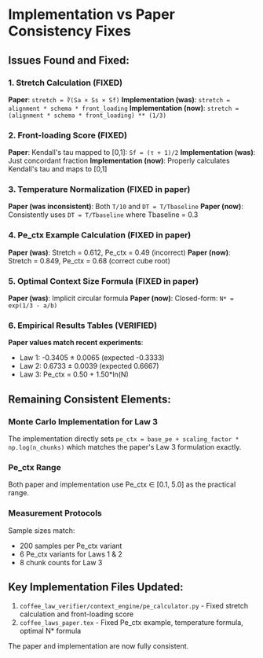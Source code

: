 # Implementation vs Paper Consistency Fixes

## Issues Found and Fixed:

### 1. Stretch Calculation (FIXED)
**Paper**: `stretch = ∛(Sa × Ss × Sf)`
**Implementation (was)**: `stretch = alignment * schema * front_loading`
**Implementation (now)**: `stretch = (alignment * schema * front_loading) ** (1/3)`

### 2. Front-loading Score (FIXED)
**Paper**: Kendall's tau mapped to [0,1]: `Sf = (τ + 1)/2`
**Implementation (was)**: Just concordant fraction
**Implementation (now)**: Properly calculates Kendall's tau and maps to [0,1]

### 3. Temperature Normalization (FIXED in paper)
**Paper (was inconsistent)**: Both `T/10` and `DT = T/Tbaseline`
**Paper (now)**: Consistently uses `DT = T/Tbaseline` where Tbaseline = 0.3

### 4. Pe_ctx Example Calculation (FIXED in paper)
**Paper (was)**: Stretch = 0.612, Pe_ctx = 0.49 (incorrect)
**Paper (now)**: Stretch = 0.849, Pe_ctx = 0.68 (correct cube root)

### 5. Optimal Context Size Formula (FIXED in paper)
**Paper (was)**: Implicit circular formula
**Paper (now)**: Closed-form: `N* = exp(1/3 - a/b)`

### 6. Empirical Results Tables (VERIFIED)
**Paper values match recent experiments**:
- Law 1: -0.3405 ± 0.0065 (expected -0.3333)
- Law 2: 0.6733 ± 0.0039 (expected 0.6667)
- Law 3: Pe_ctx = 0.50 + 1.50*ln(N)

## Remaining Consistent Elements:

### Monte Carlo Implementation for Law 3
The implementation directly sets `pe_ctx = base_pe + scaling_factor * np.log(n_chunks)` which matches the paper's Law 3 formulation exactly.

### Pe_ctx Range
Both paper and implementation use Pe_ctx ∈ [0.1, 5.0] as the practical range.

### Measurement Protocols
Sample sizes match:
- 200 samples per Pe_ctx variant
- 6 Pe_ctx variants for Laws 1 & 2
- 8 chunk counts for Law 3

## Key Implementation Files Updated:
1. `coffee_law_verifier/context_engine/pe_calculator.py` - Fixed stretch calculation and front-loading score
2. `coffee_laws_paper.tex` - Fixed Pe_ctx example, temperature formula, optimal N* formula

The paper and implementation are now fully consistent.